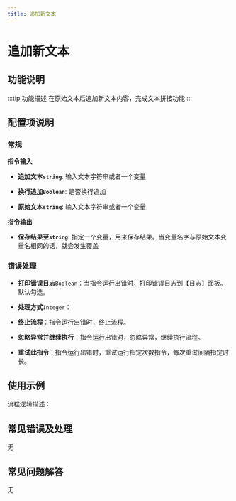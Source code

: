 ```yaml
---
title: 追加新文本
---
```


# 追加新文本

## 功能说明

:::tip 功能描述
在原始文本后追加新文本内容，完成文本拼接功能
:::

## 配置项说明

### 常规

**指令输入**

- **追加文本`string`**: 输入文本字符串或者一个变量

- **换行追加`Boolean`**: 是否换行追加

- **原始文本`string`**: 输入文本字符串或者一个变量


**指令输出**

- **保存结果至`string`**: 指定一个变量，用来保存结果。当变量名字与原始文本变量名相同的话，就会发生覆盖

### 错误处理

- **打印错误日志**`Boolean`：当指令运行出错时，打印错误日志到【日志】面板。默认勾选。

- **处理方式**`Integer`：

 - **终止流程**：指令运行出错时，终止流程。

 - **忽略异常并继续执行**：指令运行出错时，忽略异常，继续执行流程。

 - **重试此指令**：指令运行出错时，重试运行指定次数指令，每次重试间隔指定时长。

## 使用示例

流程逻辑描述：

## 常见错误及处理

无

## 常见问题解答

无

